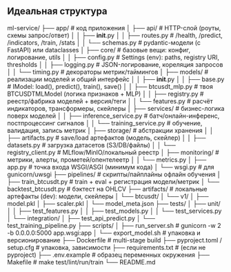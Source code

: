 ## Идеальная структура

ml-service/
├── app/                              # код приложения
│   ├── api/                          # HTTP-слой (роуты, схемы запрос/ответ)
│   │   ├── __init__.py
│   │   ├── routes.py                 # /health, /predict, /indicators, /train, /stats
│   │   └── schemas.py                # pydantic-модели (с FastAPI) или dataclasses
│   ├── core/                         # базовые вещи: конфиг, логирование, utils
│   │   ├── config.py                 # Settings (env): paths, registry URI, thresholds
│   │   ├── logging.py                # JSON-логирование, кореляция запросов
│   │   └── timing.py                 # декораторы метрик/таймингов
│   ├── models/                       # реализации моделей и общий интерфейс
│   │   ├── __init__.py
│   │   ├── base.py                   # IModel: load(), predict(), train(), save()
│   │   ├── btcusdt_mlp.py            # твоя BTCUSDTMLModel (логика признаков + MLP)
│   │   ├── registry.py               # реестр/фабрика моделей + версия/теги
│   │   └── features.py               # расчёт индикаторов, трансформеры, скейлеры
│   ├── services/                     # бизнес-логика поверх моделей
│   │   ├── inference_service.py      # батч/онлайн-инференс, постпроцессинг сигналов
│   │   └── training_service.py       # обучение, валидация, запись метрик
│   ├── storage/                      # абстракции хранения
│   │   ├── artifacts.py              # save/load артефактов (модель, скейлер)
│   │   ├── datasets.py               # загрузка датасетов (S3/DB/файлы)
│   │   └── registry_client.py        # MLflow/MinIO/локальный реестр
│   ├── monitoring/                   # метрики, алерты, прометей/опентелеетр
│   │   └── metrics.py
│   ├── app.py                        # точка входа WSGI/ASGI (минимум кода)
│   └── wsgi.py                       # для gunicorn/uwsgi
├── pipelines/                        # скрипты/пайплайны офлайн обучения
│   ├── train_btcusdt.py              # train + eval + регистрация модели/метрик
│   └── backtest_btcusdt.py           # бэктест на OHLCV
├── artifacts/                        # локальные артефакты (dev): модели, скейлеры
│   └── btcusdt/
│       └── v1/
│           ├── model.pkl
│           ├── scaler.pkl
│           └── model_meta.json
├── tests/
│   ├── unit/
│   │   ├── test_features.py
│   │   ├── test_models.py
│   │   └── test_services.py
│   └── integration/
│       ├── test_api_predict.py
│       └── test_training_pipeline.py
├── scripts/
│   ├── run_server.sh                 # gunicorn -w 2 -b 0.0.0.0:5000 app.wsgi:app
│   └── export_model.sh               # упаковка и версионирование
├── Dockerfile                        # multi-stage build
├── pyproject.toml / setup.cfg        # упаковка, зависимости
├── requirements.txt                  # (если не pyproject)
├── .env.example                      # образец переменных окружения
├── Makefile                          # make test/lint/run/train
└── README.md